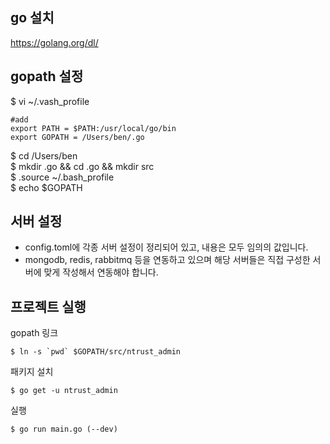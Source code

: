 ## go 설치
https://golang.org/dl/

## gopath 설정
$ vi ~/.vash_profile
```
#add
export PATH = $PATH:/usr/local/go/bin
export GOPATH = /Users/ben/.go
```
$ cd /Users/ben  
$ mkdir .go && cd .go && mkdir src  
$ .source ~/.bash_profile  
$ echo $GOPATH

## 서버 설정
* config.toml에 각종 서버 설정이 정리되어 있고, 내용은 모두 임의의 값입니다.
* mongodb, redis, rabbitmq 등을 연동하고 있으며 해당 서버들은 직접 구성한 서버에 맞게 작성해서 연동해야 합니다.

## 프로젝트 실행
gopath 링크
```
$ ln -s `pwd` $GOPATH/src/ntrust_admin
```

패키지 설치
```
$ go get -u ntrust_admin
```

실행
```
$ go run main.go (--dev)
```